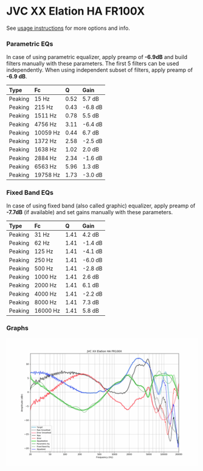# JVC XX Elation HA FR100X
See [usage instructions](https://github.com/jaakkopasanen/AutoEq#usage) for more options and info.

### Parametric EQs
In case of using parametric equalizer, apply preamp of **-6.9dB** and build filters manually
with these parameters. The first 5 filters can be used independently.
When using independent subset of filters, apply preamp of **-6.9 dB**.

| Type    | Fc       |    Q | Gain    |
|:--------|:---------|:-----|:--------|
| Peaking | 15 Hz    | 0.52 | 5.7 dB  |
| Peaking | 215 Hz   | 0.43 | -6.8 dB |
| Peaking | 1511 Hz  | 0.78 | 5.5 dB  |
| Peaking | 4756 Hz  | 3.11 | -6.4 dB |
| Peaking | 10059 Hz | 0.44 | 6.7 dB  |
| Peaking | 1372 Hz  | 2.58 | -2.5 dB |
| Peaking | 1638 Hz  | 1.02 | 2.0 dB  |
| Peaking | 2884 Hz  | 2.34 | -1.6 dB |
| Peaking | 6563 Hz  | 5.96 | 1.3 dB  |
| Peaking | 19758 Hz | 1.73 | -3.0 dB |

### Fixed Band EQs
In case of using fixed band (also called graphic) equalizer, apply preamp of **-7.7dB**
(if available) and set gains manually with these parameters.

| Type    | Fc       |    Q | Gain    |
|:--------|:---------|:-----|:--------|
| Peaking | 31 Hz    | 1.41 | 4.2 dB  |
| Peaking | 62 Hz    | 1.41 | -1.4 dB |
| Peaking | 125 Hz   | 1.41 | -4.1 dB |
| Peaking | 250 Hz   | 1.41 | -6.0 dB |
| Peaking | 500 Hz   | 1.41 | -2.8 dB |
| Peaking | 1000 Hz  | 1.41 | 2.6 dB  |
| Peaking | 2000 Hz  | 1.41 | 6.1 dB  |
| Peaking | 4000 Hz  | 1.41 | -2.2 dB |
| Peaking | 8000 Hz  | 1.41 | 7.3 dB  |
| Peaking | 16000 Hz | 1.41 | 5.8 dB  |

### Graphs
![](./JVC%20XX%20Elation%20HA%20FR100X.png)